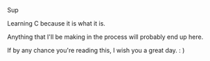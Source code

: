 Sup
 
Learning C because it is what it is.
 
Anything that I'll be making in the process will probably end up here.

If by any chance you're reading this, I wish you a great day. : ) 
<!---
shdowtail/shdowtail is a ✨ special ✨ repository because its `README.md` (this file) appears on your GitHub profile.
You can click the Preview link to take a look at your changes.
--->
